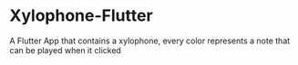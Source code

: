 # Xylophone-Flutter
 A Flutter App that contains a xylophone, every color represents a note that can be played when it clicked
